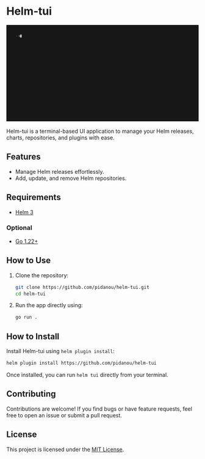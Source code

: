 # Helm-tui

<img alt="Demo of Soramail" src="demos/overview.gif" width="1200" />

Helm-tui is a terminal-based UI application to manage your Helm releases, charts, repositories, and plugins with ease.

## Features

- Manage Helm releases effortlessly.
- Add, update, and remove Helm repositories.

## Requirements

- [Helm 3](https://helm.sh/docs/intro/install/)

### Optional

- [Go 1.22+](https://go.dev/doc/install)

## How to Use

1. Clone the repository:

   ```bash
   git clone https://github.com/pidanou/helm-tui.git
   cd helm-tui
   ```

2. Run the app directly using:
   ```bash
   go run .
   ```

## How to Install

Install Helm-tui using `helm plugin install`:

```bash
helm plugin install https://github.com/pidanou/helm-tui
```

Once installed, you can run `helm tui` directly from your terminal.

## Contributing

Contributions are welcome! If you find bugs or have feature requests, feel free to open an issue or submit a pull request.

## License

This project is licensed under the [MIT License](LICENSE).
